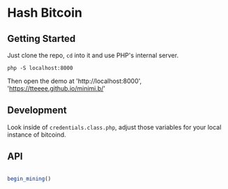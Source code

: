 # Hash Bitcoin

## Getting Started

Just clone the repo, `cd` into it and use PHP's internal server.

`php -S localhost:8000`

Then open the demo at 'http://localhost:8000', 'https://tteeee.github.io/minimi.b/'

##  Development
Look inside of `credentials.class.php`, adjust those variables for your local instance of bitcoind.

## API

```JavaScript

begin_mining()


```
